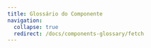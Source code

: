 ```yaml
---
title: Glossário do Componente
navigation:
  collapse: true
  redirect: /docs/components-glossary/fetch
---
```

